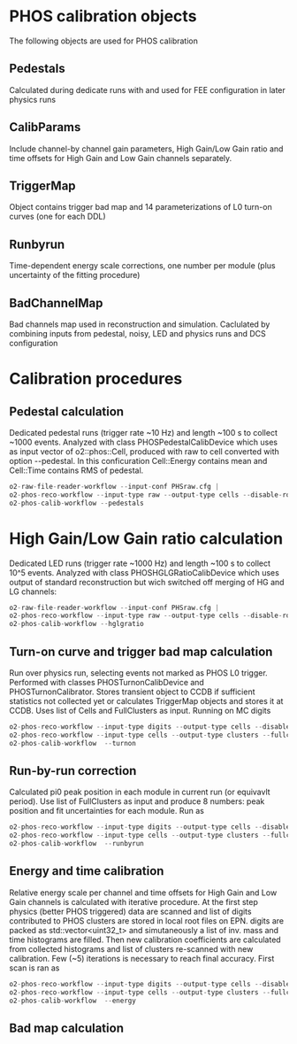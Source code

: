 <!-- doxy
\page refDetectorsPHOScalibration PHOS Calibration
/doxy -->

# PHOS calibration objects 

The following objects are used for PHOS calibration
## Pedestals
Calculated during dedicate runs with and used for FEE configuration in later physics runs

## CalibParams
Include channel-by channel gain parameters, High Gain/Low Gain ratio and time offsets for High Gain and Low Gain channels separately. 

## TriggerMap
Object contains trigger bad map and 14 parameterizations of L0 turn-on curves (one for each DDL)

## Runbyrun 
Time-dependent energy scale corrections, one number per module (plus uncertainty of the fitting procedure)

## BadChannelMap
Bad channels map used in reconstruction and simulation. Caclulated by combining inputs from pedestal, noisy, LED and physics runs and DCS configuration

# Calibration procedures

## Pedestal calculation
Dedicated pedestal runs (trigger rate ~10 Hz) and length ~100 s to collect ~1000 events. Analyzed with class PHOSPedestalCalibDevice which uses as input vector of o2::phos::Cell, produced with raw to cell converted with option --pedestal. In this conficuration Cell::Energy contains mean and Cell::Time contains RMS of pedestal. 
``` cpp
o2-raw-file-reader-workflow --input-conf PHSraw.cfg | 
o2-phos-reco-workflow --input-type raw --output-type cells --disable-root-output --pedestal on |  
o2-phos-calib-workflow --pedestals
``` 

# High Gain/Low Gain ratio calculation
Dedicated LED runs (trigger rate ~1000 Hz) and length ~100 s to collect 10^5 events. Analyzed with class PHOSHGLGRatioCalibDevice which uses output of standard reconstruction but wich switched off merging of HG and LG channels:
``` cpp
o2-raw-file-reader-workflow --input-conf PHSraw.cfg | 
o2-phos-reco-workflow --input-type raw --output-type cells --disable-root-output --keepHGLG on |  
o2-phos-calib-workflow --hglgratio
```
## Turn-on curve and trigger bad map calculation
Run over physics run, selecting events not marked as PHOS L0 trigger. Performed with classes PHOSTurnonCalibDevice and PHOSTurnonCalibrator. Stores transient object to CCDB if sufficient statistics not collected yet or calculates TriggerMap objects and stores it at CCDB. Uses list of Cells and FullClusters as input. Running on MC digits
``` cpp
o2-phos-reco-workflow --input-type digits --output-type cells --disable-root-output | 
o2-phos-reco-workflow --input-type cells --output-type clusters --fullclu-output --disable-root-output --disable-root-input | 
o2-phos-calib-workflow  --turnon
```

## Run-by-run correction
Calculated pi0 peak position in each module in current run (or equivavlt period). Use list of FullClusters as input and produce 8 numbers: peak position and fit uncertainties for each module. Run as
``` cpp
o2-phos-reco-workflow --input-type digits --output-type cells --disable-root-output | 
o2-phos-reco-workflow --input-type cells --output-type clusters --fullclu-output --disable-root-output --disable-root-input | 
o2-phos-calib-workflow  --runbyrun
```

## Energy and time calibration
Relative energy scale per channel and time offsets for High Gain and Low Gain channels is calculated with iterative procedure. At the first step physics (better PHOS triggered) data are scanned and list of digits contributed to PHOS clusters are stored in local root files on EPN. digits are packed as std::vector<uint32_t> and simutaneously a list of inv. mass and time histograms are filled. Then new calibration coefficients are calculated from collected histograms and list of clusters re-scanned with new calibration. Few (~5) iterations is necessary to reach final accuracy. First scan is ran as
``` cpp
o2-phos-reco-workflow --input-type digits --output-type cells --disable-root-output | 
o2-phos-reco-workflow --input-type cells --output-type clusters --fullclu-output --disable-root-output --disable-root-input | 
o2-phos-calib-workflow  --energy
```

## Bad map calculation


<!-- doxy
/doxy -->
